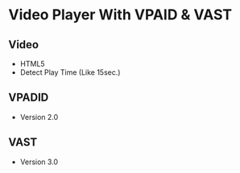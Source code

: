 # Video Player With VPAID & VAST

## Video
* HTML5
* Detect Play Time (Like 15sec.)

## VPADID
* Version 2.0

## VAST
* Version 3.0